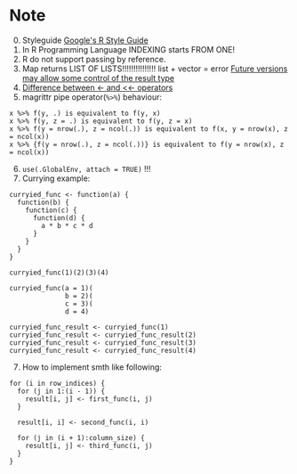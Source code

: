 # Note
0. Styleguide [Google's R Style Guide](https://google.github.io/styleguide/Rguide.xml)
1. In R Programming Language INDEXING starts FROM ONE!
2. R do not support passing by reference.
3. Map returns LIST OF LISTS!!!!!!!!!!!!!!! list + vector = error [Future versions may allow some control of the result type](https://stat.ethz.ch/R-manual/R-devel/library/base/html/funprog.html)
4. [Difference between <- and <<- operators](https://stat.ethz.ch/R-manual/R-devel/library/base/html/assignOps.html)
5. magrittr pipe operator(`%>%`) behaviour:
```
x %>% f(y, .) is equivalent to f(y, x)
x %>% f(y, z = .) is equivalent to f(y, z = x)
x %>% f(y = nrow(.), z = ncol(.)) is equivalent to f(x, y = nrow(x), z = ncol(x))
x %>% {f(y = nrow(.), z = ncol(.))} is equivalent to f(y = nrow(x), z = ncol(x))
```
6. `use(.GlobalEnv, attach = TRUE)` !!!
6. Currying example:
```
curryied_func <- function(a) {
  function(b) {
    function(c) {
      function(d) {
        a * b * c * d
      }
    }
  }
}

curryied_func(1)(2)(3)(4)

curryied_func(a = 1)(
              b = 2)(
              c = 3)(
              d = 4)

curryied_func_result <- curryied_func(1)
curryied_func_result <- curryied_func_result(2)
curryied_func_result <- curryied_func_result(3)
curryied_func_result <- curryied_func_result(4)
```

7. How to implement smth like following:
```
for (i in row_indices) {
  for (j in 1:(i - 1)) {
    result[i, j] <- first_func(i, j)
  }

  result[i, i] <- second_func(i, i)

  for (j in (i + 1):column_size) {
    result[i, j] <- third_func(i, j)
  }
}
```
